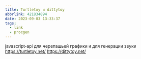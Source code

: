 ```yaml
---
title: Turtletoy и dittytoy
abbrlink: 421834894
date: 2023-09-03 13:33:37
tags:
  - link
  - procgen
---
```


javascript-api для черепашьей графики и для генерации звуки
https://turtletoy.net/
https://dittytoy.net/

